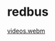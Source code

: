 # redbus


[videos.webm](https://github.com/user-attachments/assets/969daa3c-1077-4642-b4cf-e8c688ed0980)
